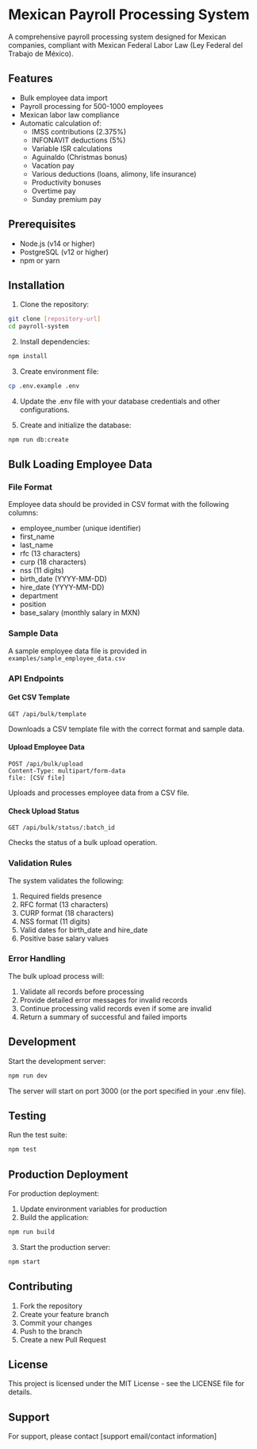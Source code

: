 # Mexican Payroll Processing System

A comprehensive payroll processing system designed for Mexican companies, compliant with Mexican Federal Labor Law (Ley Federal del Trabajo de México).

## Features

- Bulk employee data import
- Payroll processing for 500-1000 employees
- Mexican labor law compliance
- Automatic calculation of:
  - IMSS contributions (2.375%)
  - INFONAVIT deductions (5%)
  - Variable ISR calculations
  - Aguinaldo (Christmas bonus)
  - Vacation pay
  - Various deductions (loans, alimony, life insurance)
  - Productivity bonuses
  - Overtime pay
  - Sunday premium pay

## Prerequisites

- Node.js (v14 or higher)
- PostgreSQL (v12 or higher)
- npm or yarn

## Installation

1. Clone the repository:
```bash
git clone [repository-url]
cd payroll-system
```

2. Install dependencies:
```bash
npm install
```

3. Create environment file:
```bash
cp .env.example .env
```

4. Update the .env file with your database credentials and other configurations.

5. Create and initialize the database:
```bash
npm run db:create
```

## Bulk Loading Employee Data

### File Format
Employee data should be provided in CSV format with the following columns:
- employee_number (unique identifier)
- first_name
- last_name
- rfc (13 characters)
- curp (18 characters)
- nss (11 digits)
- birth_date (YYYY-MM-DD)
- hire_date (YYYY-MM-DD)
- department
- position
- base_salary (monthly salary in MXN)

### Sample Data
A sample employee data file is provided in `examples/sample_employee_data.csv`

### API Endpoints

#### Get CSV Template
```
GET /api/bulk/template
```
Downloads a CSV template file with the correct format and sample data.

#### Upload Employee Data
```
POST /api/bulk/upload
Content-Type: multipart/form-data
file: [CSV file]
```
Uploads and processes employee data from a CSV file.

#### Check Upload Status
```
GET /api/bulk/status/:batch_id
```
Checks the status of a bulk upload operation.

### Validation Rules

The system validates the following:
1. Required fields presence
2. RFC format (13 characters)
3. CURP format (18 characters)
4. NSS format (11 digits)
5. Valid dates for birth_date and hire_date
6. Positive base salary values

### Error Handling

The bulk upload process will:
1. Validate all records before processing
2. Provide detailed error messages for invalid records
3. Continue processing valid records even if some are invalid
4. Return a summary of successful and failed imports

## Development

Start the development server:
```bash
npm run dev
```

The server will start on port 3000 (or the port specified in your .env file).

## Testing

Run the test suite:
```bash
npm test
```

## Production Deployment

For production deployment:

1. Update environment variables for production
2. Build the application:
```bash
npm run build
```

3. Start the production server:
```bash
npm start
```

## Contributing

1. Fork the repository
2. Create your feature branch
3. Commit your changes
4. Push to the branch
5. Create a new Pull Request

## License

This project is licensed under the MIT License - see the LICENSE file for details.

## Support

For support, please contact [support email/contact information]
